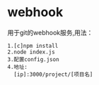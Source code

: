 # webhook
用于git的webhook服务,用法：<br>
  ````
  1.[c]npm install
  2.node index.js
  3.配置config.json
  4.地址:
    [ip]:3000/project/[项目名]
  ````